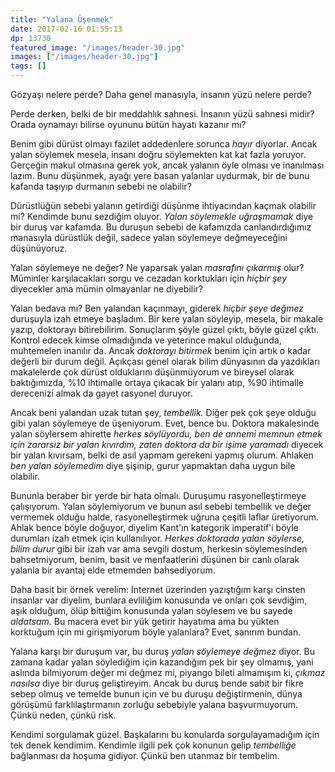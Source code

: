 ```yaml
---
title: "Yalana Üşenmek"
date: 2017-02-16 01:55:13
dp: 13730
featured_image: "/images/header-30.jpg"
images: ["/images/header-30.jpg"]
tags: []
---
```




Gözyaşı nelere perde? Daha genel manasıyla, insanın yüzü nelere perde? 

Perde derken, belki de bir meddahlık sahnesi. İnsanın yüzü sahnesi midir? Orada
oynamayı bilirse oyununu bütün hayatı kazanır mı?

Benim gibi dürüst olmayı fazilet addedenlere sorunca *hayır* diyorlar. Ancak
yalan söylemek mesela, insanı doğru söylemekten kat kat fazla yoruyor. Gerçeğin
makul olmasına gerek yok, ancak yalanın öyle olması ve inanılması lazım. Bunu
düşünmek, ayağı yere basan yalanlar uydurmak, bir de bunu kafanda taşıyıp
durmanın sebebi ne olabilir?

Dürüstlüğün sebebi yalanın getirdiği düşünme ihtiyacından kaçmak olabilir mi?
Kendimde bunu sezdiğim oluyor. *Yalan söylemekle uğraşmamak* diye bir duruş var
kafamda. Bu duruşun sebebi de kafamızda canlandırdığımız manasıyla dürüstlük
değil, sadece yalan söylemeye değmeyeceğini düşünüyoruz. 

Yalan söylemeye ne değer? Ne yaparsak yalan *masrafını çıkarmış* olur? Müminler
karşılacakları sorgu ve cezadan korktukları için *hiçbir şey* diyecekler ama
mümin olmayanlar ne diyebilir? 

Yalan bedava mı? Ben yalandan kaçınmayı, giderek *hiçbir şeye değmez* duruşuyla
izah etmeye başladım. Bir kere yalan söyleyip, mesela, bir makale yazıp,
doktorayı bitirebilirim. Sonuçlarım şöyle güzel çıktı, böyle güzel
çıktı. Kontrol edecek kimse olmadığında ve yeterince makul olduğunda, muhtemelen
inanılır da. Ancak *doktorayı bitirmek* benim için artık o kadar değerli bir
durum değil. Açıkçası genel olarak bilim dünyasının da yazdıkları makalelerde
çok dürüst olduklarını düşünmüyorum ve bireysel olarak baktığımızda, %10
ihtimalle ortaya çıkacak bir yalanı atıp, %90 ihtimalle derecenizi almak da
gayet rasyonel duruyor.

Ancak beni yalandan uzak tutan şey, *tembellik.* Diğer pek çok şeye olduğu gibi
yalan söylemeye de üşeniyorum. Evet, bence bu. Doktora makalesinde yalan
söylersem ahirette *herkes söylüyordu, ben de annemi memnun etmek için zararsız
bir yalan kıvırdım, zaten doktora da bir işime yaramadı* diyecek bir yalan
kıvırsam, belki de asıl yapmam gerekeni yapmış olurum. Ahlaken *ben yalan
söylemedim* diye şişinip, gurur yapmaktan daha uygun bile olabilir.

Bununla beraber bir yerde bir hata olmalı. Duruşumu rasyonelleştirmeye
çalışıyorum. Yalan söylemiyorum ve bunun asıl sebebi tembellik ve değer vermemek
olduğu halde, rasyonelleştirmek uğruna çeşitli laflar üretiyorum. Ahlak bence
böyle doğuyor, diyelim Kant'ın kategorik imperatif'i böyle durumları izah etmek
için kullanılıyor. *Herkes doktorada yalan söylerse, bilim durur* gibi bir izah
var ama sevgili dostum, herkesin söylemesinden bahsetmiyorum, benim, basit ve
menfaatlerini düşünen bir canlı olarak yalanla bir avantaj elde etmemden
bahsediyorum. 

Daha basit bir örnek verelim: Internet üzerinden yazıştığım karşı cinsten
insanlar var diyelim, bunlara evliliğim konusunda ve onları çok sevdiğim, aşık
olduğum, ölüp bittiğim konusunda yalan söylesem ve bu sayede *aldatsam.* Bu
macera evet bir yük getirir hayatıma ama bu yükten korktuğum için mi
girişmiyorum böyle yalanlara? Evet, sanırım bundan.

Yalana karşı bir duruşum var, bu duruş *yalan söylemeye değmez* diyor. Bu zamana
kadar yalan söylediğim için kazandığım pek bir şey olmamış, yani aslında
bilmiyorum değer mi değmez mi, piyango bileti almamışım ki, *çıkmaz nasılsa*
diye bir duruş geliştireyim. Ancak bu duruş bende sabit bir fikre sebep olmuş ve
temelde bunun için ve bu duruşu değiştirmenin, dünya görüşümü farklılaştırmanın
zorluğu sebebiyle yalana başvurmuyorum. Çünkü neden, çünkü risk.

Kendimi sorgulamak güzel. Başkalarını bu konularda sorgulayamadığım için tek
denek kendimim. Kendimle ilgili pek çok konunun gelip *tembelliğe* bağlanması da
hoşuma gidiyor. Çünkü ben utanmaz bir tembelim. 


